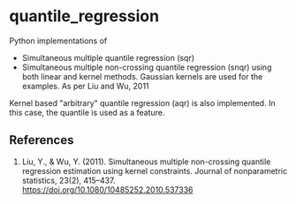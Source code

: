 # quantile_regression
Python implementations of
- Simultaneous multiple quantile regression (sqr)
- Simultaneous multiple non-crossing quantile regression (snqr)
using both linear and kernel methods. Gaussian kernels are used for the examples. As per Liu and Wu, 2011

Kernel based "arbitrary" quantile regression (aqr) is also implemented. In this case, the quantile is used as a feature.

## References
1. Liu, Y., & Wu, Y. (2011). Simultaneous multiple non-crossing quantile regression estimation using kernel constraints. Journal of nonparametric statistics, 23(2), 415–437. https://doi.org/10.1080/10485252.2010.537336
